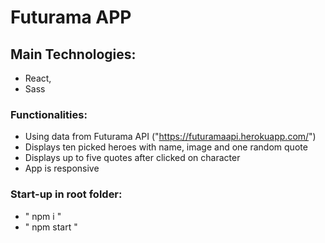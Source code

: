 # Futurama APP

## Main Technologies:
- React,
- Sass

### Functionalities:
- Using data from Futurama API ("https://futuramaapi.herokuapp.com/")
- Displays ten picked heroes with name, image and one random            quote
- Displays up to five quotes after clicked on character
- App is responsive

### Start-up in root folder:
- " npm i "
- " npm start "